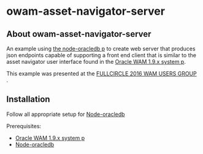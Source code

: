 # owam-asset-navigator-server

## <a name="about"></a> About owam-asset-navigator-server

An example using [the node-oracledb p](https://github.com/oracle/node-oracledb) to create web server that produces json endpoints capable of supporting a front end client that is similar to the asset navigator user interface found in the  [ Oracle WAM 1.9.x system p](http://www.oracle.com/us/products/applications/utilities/business-solutions/work-asset-management/overview/index.html).

This example was presented at the [FULLCIRCLE 2016 WAM USERS GROUP ](http://ouug.org/wam/).

## <a name="installation"></a> Installation

Follow all appropriate setup for [Node-oracledb](https://github.com/oracle/node-oracledb)

Prerequisites:

- [Oracle WAM 1.9.x system p](http://www.oracle.com/us/products/applications/utilities/business-solutions/work-asset-management/overview/index.html)
- [Node-oracledb](https://github.com/oracle/node-oracledb)
